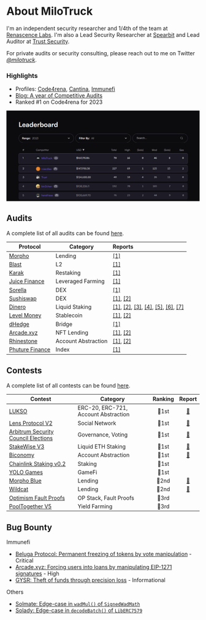 # About MiloTruck

I'm an independent security researcher and 1/4th of the team at [Renascence Labs](https://renascence-labs.xyz/). I'm also a Lead Security Researcher at [Spearbit](https://spearbit.com/) and Lead Auditor at [Trust Security](https://www.trust-security.xyz/).

For private audits or security consulting, please reach out to me on Twitter [*@milotruck*](https://twitter.com/milotruck).

### Highlights

- Profiles: [Code4rena](https://code4rena.com/@MiloTruck), [Cantina](https://cantina.xyz/u/milotruck), [Immunefi](https://immunefi.com/profile/milotruck/)
- [Blog: A year of Competitive Audits](https://milotruck.github.io/blog/A-year-of-Competitive-Audits/)
- Ranked #1 on Code4rena for 2023

<img src="images/c4_leaderboard.png" width="900">

## Audits

A complete list of all audits can be found [here](/audits.md).

| Protocol | Category |  Reports |
| - | - | :- |
| [Morpho](https://morpho.org/) | Lending | [[1]](/engagements/spearbit/Morpho%20(Bundler%20V3).pdf) |
| [Blast](https://blast.io/) | L2 | [[1]](/engagements/spearbit/Blast%20L2.pdf) |
| [Karak](https://karak.network/) | Restaking | [[1]](/engagements/renascence/Karak%20(Native%20Restaking).pdf) |
| [Juice Finance](https://www.juice.finance/) | Leveraged Farming | [[1]](/engagements/trust/dHedge.pdf) |
| [Sorella](https://sorellalabs.xyz/) | DEX | [[1]](/engagements/spearbit/Sorella%20(Angstrom).pdf) |
| [Sushiswap](https://www.sushi.com/) | DEX | [[1]](/engagements/spearbit/Sushiswap%20(RouteProcessor4).pdf), [[2]](/engagements/spearbit/Sushiswap%20(RouteProcessor5).pdf) |
| [Dinero](https://dinero.xyz/) | Liquid Staking | [[1]](/engagements/renascence/Redacted%20Finance%20(Institutional%20Pirex).pdf), [[2]](/engagements/renascence/Redacted%20Finance%20(Branded%20LST).pdf), [[3]](/engagements/renascence/Redacted%20Finance%20(Branded%20LST%20v2).pdf), [[4]](/engagements/renascence/Dinero%20(Stargate%20LST).pdf), [[5]](/engagements/renascence/Dinero%20(Arbitrum%20LST).pdf), [[6]](/engagements/renascence/Dinero%20(Super%20ETH).pdf), [[7]](/engagements/renascence/Dinero%20(Staked%20S).pdf) |
| [Level Money](https://www.level.money/) | Stablecoin | [[1]](/engagements/spearbit/Level%20Money%20(Staking).pdf), [[2]](/engagements/spearbit/Level%20Money%20(Stablecoin%20LST).pdf) |
| [dHedge](https://dhedge.org/) | Bridge | [[1]](/engagements/trust/dHedge.pdf) |
| [Arcade.xyz](https://www.arcade.xyz/) | NFT Lending | [[1]](/engagements/renascence/Arcade.xyz%20(V4).pdf), [[2]](/engagements/renascence/Arcade.xyz%20(ARCD%20Staking).pdf) |
| [Rhinestone](https://www.rhinestone.wtf/) | Account Abstraction | [[1]](/engagements/renascence/Rhinestone%20(Smart%20Sessions).pdf), [[2]](/engagements/renascence/Rhinestone%20(Smart%20Sessions%20Update).pdf) |
| [Phuture Finance](https://www.phuture.finance/) | Index | [[1]](/engagements/renascence/Phuture%20Finance%20(V2).pdf) |

## Contests

A complete list of all contests can be found [here](/contests.md).

| Contest | Category | Ranking | Report |
| - | - | :-: | :-: |
| [LUKSO](https://code4rena.com/contests/2023-06-lukso) | ERC-20, ERC-721, Account Abstraction | 🥇1st | [📄](/contests/pdf/LUKSO.pdf) |
| [Lens Protocol V2](https://code4rena.com/contests/2023-07-lens-protocol-v2) | Social Network | 🥇1st |[📄](/contests/2023-07-lens.md) |
| [Arbitrum Security Council Elections](https://code4rena.com/contests/2023-08-arbitrum-security-council-election-system) | Governance, Voting | 🥇1st | [📄](/contests/pdf/Arbitrum%20Security%20Council%20Elections.pdf) |
| [StakeWise V3](https://app.hats.finance/audit-competitions/stakewise-0xd91cd6ed6c9a112fdc112b1a3c66e47697f522cd/leaderboard) | Liquid ETH Staking | 🥇1st |[📄](/contests/pdf/StakeWise%20V3.pdf) |
| [Biconomy](https://codehawks.cyfrin.io/c/2024-07-biconomy/results) | Account Abstraction | 🥇1st |[📄](/contests/2024-07-biconomy.md) |
| [Chainlink Staking v0.2](https://code4rena.com/contests/2023-08-chainlink-staking-v02) | Staking | 🥇1st |  |
| [YOLO Games](https://cantina.xyz/competitions/a2c3cc6a-e384-495f-9751-5d7e657bc219/leaderboard) | GameFi | 🥇1st |  |
| [Morpho Blue](https://cantina.xyz/competitions/d86b7f95-e574-4092-8ea2-78dcac2f54f1/leaderboard) | Lending | 🥈2nd | [📄](/contests/2023-12-morpho-blue.md) |
| [Wildcat](https://code4rena.com/contests/2023-10-the-wildcat-protocol) | Lending | 🥈2nd | [📄](/contests/2023-10-wildcat.md) |
| [Optimism Fault Proofs](https://audits.sherlock.xyz/contests/205/leaderboard) | OP Stack, Fault Proofs | 🥉3rd | |
| [PoolTogether V5](https://audits.sherlock.xyz/contests/225/leaderboard) | Yield Farming | 🥉3rd | |

## Bug Bounty

Immunefi

- [Beluga Protocol: Permanent freezing of tokens by vote manipulation](/immunefi/beluga-C-01.md) - Critical
- [Arcade.xyz: Forcing users into loans by manipulating EIP-1271 signatures](/immunefi/arcadexyz-H-01.md) - High
- [GYSR: Theft of funds through precision loss](/immunefi/gysr-I-01.md) - Informational

Others

- [Solmate: Edge-case in `wadMul()` of `SignedWadMath`](https://github.com/transmissions11/solmate/pull/380)
- [Solady: Edge-case in `decodeBatch()` of `LibERC7579`](https://github.com/Vectorized/solady/pull/1230)